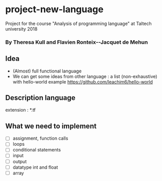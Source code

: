 # project-new-language
Project for the course "Analysis of programming language" at Taltech university 2018
### By Theresa Kull and Flavien Ronteix--Jacquet de Mehun

## Idea

- (Almost) full functional language
- We can get some ideas from other language : a list (non-exhaustive) with hello-world example https://github.com/leachim6/hello-world

## Description language

extension : *.tf


## What we need to implement
- [ ] assignment, function calls
- [ ] loops
- [ ] conditional statements
- [ ] input
- [ ] output
- [ ] datatype int and float
- [ ] array